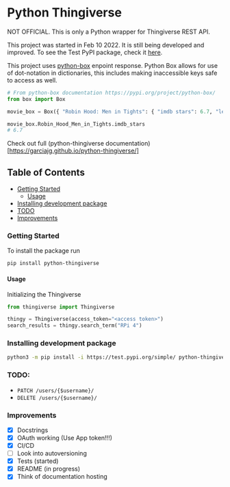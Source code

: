 # Python Thingiverse

NOT OFFICIAL. This is only a Python wrapper for Thingiverse REST API.

This project was started in Feb 10 2022. It is still being developed and improved. To see the Test PyPI package, check it [here](https://test.pypi.org/project/python-thingiverse/).

This project uses [python-box](https://pypi.org/project/python-box/) enpoint response. Python Box allows for use of dot-notation in dictionaries, this includes making inaccessible keys safe to access as well.

```python
# From python-box documentation https://pypi.org/project/python-box/
from box import Box

movie_box = Box({ "Robin Hood: Men in Tights": { "imdb stars": 6.7, "length": 104 } })

movie_box.Robin_Hood_Men_in_Tights.imdb_stars
# 6.7
```

Check out full (python-thingiverse documentation)[https://garciajg.github.io/python-thingiverse/]

## Table of Contents

+ [Getting Started](#getting-started)
  + [Usage](#usage)
+ [Installing development package](#installing-development-package)
+ [TODO](#todo)
+ [Improvements](#improvements)


### Getting Started

To install the package run

```bash
pip install python-thingiverse
```


#### Usage

Initializing the Thingiverse

```python
from thingiverse import Thingiverse

thingy = Thingiverse(access_token="<access token>")
search_results = thingy.search_term("RPi 4")
```


### Installing development package

```bash
python3 -m pip install -i https://test.pypi.org/simple/ python-thingiverse
```


### TODO:

- `PATCH /users/{$username}/`
- `DELETE /users/{$username}/`


### Improvements

- [X] Docstrings
- [X] OAuth working (Use App token!!!)
- [X] CI/CD
- [ ] Look into autoversioning
- [X] Tests (started)
- [X] README (in progress)
- [X] Think of documentation hosting
